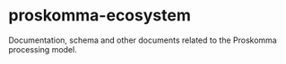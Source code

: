 # proskomma-ecosystem
Documentation, schema and other documents related to the Proskomma processing model.
